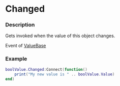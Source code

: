 # Changed

### Description

Gets invoked when the value of this object changes.

Event of [ValueBase](/classes/ValueBase/)

### Example

```lua
boolValue.Changed:Connect(function()
    print("My new value is " .. boolValue.Value)
end)
```
